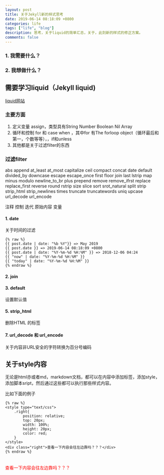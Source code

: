 ```yaml
---
layout: post
title: 关于Jekyll新的样式思考 
date: 2019-06-14 08:18:09 +0800 
categories: life 
tags: ["life", "blog"]
description: 思考，关于liquid的简单汇总，关于，此刻新的样式的修正方案。
comments: false
---
```

### 1. 我需要什么？
### 2. 我想做什么？

## 需要学习liquid（Jekyll liquid)

[liquid网站](https://liquid.bootcss.com/filters/date/)

### 主要方面

1. 定义变量 assign，类型具有String Number Boolean Nil Array
2. 循环和控制 for 和 case when ，其中for 有The forloop object（循环最后和第一，个数等等），，if和unless
3. 其他都是关于过滤filter的东西

### 过滤filter

abs append at_least at_most capitalize ceil compact concat date default divided_by downcase escape escape_once first floor join last lstrip map minus modulo newline_to_br plus prepend remove remove_ifrst replace replace_first reverse round rstrip size slice sort srot_natural split strip strip_html strip_newlines times truncate truncatewords uniq upcase url_decode url_encode

注释 控制 迭代 原始内容 变量

#### 1. date

关于时间的过滤
```
{% raw %}
{{ post.date | date: "%b %Y"}} => May 2019
{{ post.date }} => 2019-06-14 08:18:09 +0800
{{ post.date | date: "%Y-%m-%d %H:%M" }} => 2018-12-06 04:24
{{ "now" | date: "%Y-%m-%d %H:%M" }}
{{ "today" | date: "%Y-%m-%d %H:%M" }}
{% endraw %}
```
#### 2. join

#### 3. default
设置默认值
#### 5. strip_html

删除HTML 的标签

#### 7. url_decode 和 url_encode

关于内容非URL安全的字符转换为百分号编码



## 关于style内容

无论是html亦或者md，markdown文档，都可以在内容中添加标签，添加style，添加脚本sript，然后通过这些都可以执行那些样式内容。

比如下面的例子
```
{% raw %}
<style type="text/css">
    .right{
        position: relative;
        top: 20px;
        width: 100%;
        height: 20px;
        color: red;
    }
</style>
<div class="right">查看一下内容会往左边靠吗？？？</div>
{% endraw %}
```
<style type="text/css">
    .right{
        position: relative;
        top: 20px;
        width: 100%;
        height: 20px;
        color: red;
    }
</style>
<div class="right">查看一下内容会往左边靠吗？？？</div>
